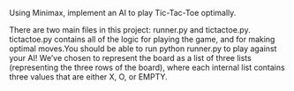 Using Minimax, implement an AI to play Tic-Tac-Toe optimally.

There are two main files in this project: runner.py and tictactoe.py. tictactoe.py contains all of the logic for playing the game, and for making optimal moves.You should be able to run python runner.py to play against your AI!
We’ve chosen to represent the board as a list of three lists (representing the three rows of the board), where each internal list contains three values that are either X, O, or EMPTY.

